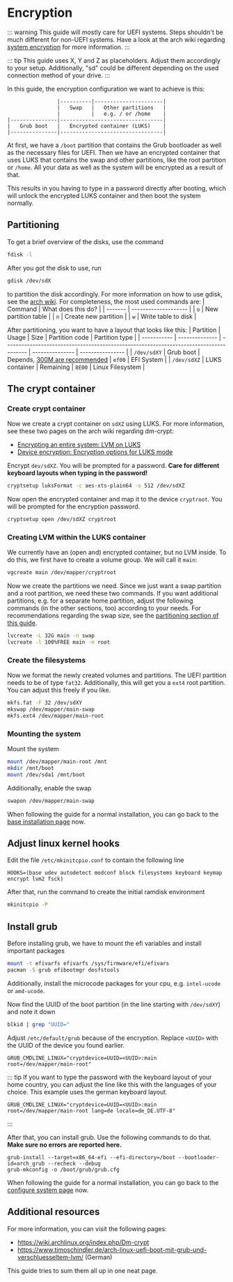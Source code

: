 # Encryption

::: warning
This guide will mostly care for UEFI systems. Steps shouldn't be much different for non-UEFI systems. Have a look at the
arch wiki regarding [system encryption](https://wiki.archlinux.org/index.php/Dm-crypt) for more information.
:::

::: tip
This guide uses X, Y and Z as placeholders. Adjust them accordingly to your setup. Additionally, "sd" could be different depending
on the used connection method of your drive.
:::

In this guide, the encryption configuration we want to achieve is this:

```
                |----------|----------------------|
                |   Swap   |   Other partitions   |
                |          |   e.g. / or /home    |
|---------------|---------------------------------|
|   Grub boot   |   Encrypted container (LUKS)    |
|---------------|---------------------------------|
```

At first, we have a `/boot` partition that contains the Grub bootloader as well as the necessary files for UEFI.
Then we have an encrypted container that uses LUKS that contains the swap and other partitions, like the root partition or `/home`.
All your data as well as the system will be encrypted as a result of that.

This results in you having to type in a password directly after booting, which will unlock the encrypted LUKS container and then boot
the system normally.

## Partitioning

To get a brief overview of the disks, use the command

```bash
fdisk -l
```

After you got the disk to use, run

```bash
gdisk /dev/sdX
```

to partition the disk accordingly. For more information on how to use gdisk, see the [arch wiki](https://wiki.archlinux.org/index.php/GPT_fdisk).
For completeness, the most used commands are:
| Command | What does this do? |
| ------- | -------------------- |
| `o` | New partition table |
| `n` | Create new partition |
| `w` | Write table to disk |

After partitioning, you want to have a layout that looks like this:
| Partition | Usage | Size | Partition code | Partition type |
| ----------- | -------------- | -------------------------------------------------------------------------------------- | --------------- | ---------------- |
| `/dev/sdXY` | Grub boot | Depends, [300M are recommended](/installation/partitioning-formatting.html#efi-system) | `ef00` | EFI System |
| `/dev/sdXZ` | LUKS container | Remaining | `8E00` | Linux Filesystem |

## The crypt container

### Create crypt container

Now we create a crypt container on `sdXZ` using LUKS. For more information, see these two pages on the arch wiki regarding dm-crypt:

-   [Encrypting an entire system: LVM on LUKS](https://wiki.archlinux.org/index.php/Dm-crypt/Encrypting_an_entire_system#LVM_on_LUKS)
-   [Device encryption: Encryption options for LUKS mode](https://wiki.archlinux.org/index.php/Dm-crypt/Device_encryption#Encryption_options_for_LUKS_mode)

Encrypt `dev/sdXZ`. You will be prompted for a password. **Care for different keyboard layouts when typing in the password!**

```bash
cryptsetup luksFormat -c aes-xts-plain64 -s 512 /dev/sdXZ
```

Now open the encrypted container and map it to the device `cryptroot`. You will be prompted for the encryption password.

```bash
cryptsetup open /dev/sdXZ cryptroot
```

### Creating LVM within the LUKS container

We currently have an (open and) encrypted container, but no LVM inside. To do this, we first have to create a volume group.
We will call it `main`:

```bash
vgcreate main /dev/mapper/cryptroot
```

Now we create the partitions we need. Since we just want a swap partition and a root partition, we need these two commands. If you want
additional partitions, e.g. for a separate home partition, adjust the following commands (in the other sections, too) according to your
needs. For recommendations regarding the swap size, see the [partitioning section of this guide](/installation/partitioning-formatting.html#swap).

```bash
lvcreate -L 32G main -n swap
lvcreate -l 100%FREE main -n root
```

### Create the filesystems

Now we format the newly created volumes and partitions. The UEFI partition needs to be of type `fat32`. Additionally, this will get you
a `ext4` root partition. You can adjust this freely if you like.

```bash
mkfs.fat -F 32 /dev/sdXY
mkswap /dev/mapper/main-swap
mkfs.ext4 /dev/mapper/main-root
```

### Mounting the system

Mount the system

```bash
mount /dev/mapper/main-root /mnt
mkdir /mnt/boot
mount /dev/sda1 /mnt/boot
```

Additionally, enable the swap

```bash
swapon /dev/mapper/main-swap
```

When following the guide for a normal installation, you can go back to the [base installation page](/installation/base-installation.html) now.

## Adjust linux kernel hooks

Edit the file `/etc/mkinitcpio.conf` to contain the following line

```
HOOKS=(base udev autodetect modconf block filesystems keyboard keymap encrypt lvm2 fsck)
```

After that, run the command to create the initial ramdisk environment

```bash
mkinitcpio -P
```

## Install grub

Before installing grub, we have to mount the efi variables and install important packages

```bash
mount -t efivarfs efivarfs /sys/firmware/efi/efivars
pacman -S grub efibootmgr dosfstools
```

Additionally, install the microcode packages for your cpu, e.g. `intel-ucode` or `amd-ucode`.

Now find the UUID of the boot partition (in the line starting with `/dev/sdXY`) and note it down

```bash
blkid | grep "UUID="
```

Adjust `/etc/default/grub` because of the encryption. Replace `<UUID>` with the UUID of the device you found earlier.

```
GRUB_CMDLINE_LINUX="cryptdevice=UUID=<UUID>:main root=/dev/mapper/main-root"
```

::: tip
If you want to type the password with the keyboard layout of your home country, you can adjust the line like this with
the languages of your choice. This example uses the german keyboard layout.

```
GRUB_CMDLINE_LINUX="cryptdevice=UUID=<UUID>:main root=/dev/mapper/main-root lang=de locale=de_DE.UTF-8"
```

:::

After that, you can install grub. Use the following commands to do that. **Make sure no errors are reported here.**

```
grub-install --target=x86_64-efi --efi-directory=/boot --bootloader-id=arch_grub --recheck --debug
grub-mkconfig -o /boot/grub/grub.cfg
```

When following the guide for a normal installation, you can go back to the [configure system page](/installation/configure-system.html) now.

## Additional resources

For more information, you can visit the following pages:

-   <https://wiki.archlinux.org/index.php/Dm-crypt>
-   <https://www.timoschindler.de/arch-linux-uefi-boot-mit-grub-und-verschluesseltem-lvm/> (German)

This guide tries to sum them all up in one neat page.
